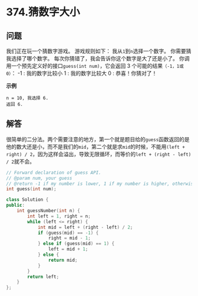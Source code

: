 # 374.猜数字大小

## 问题
我们正在玩一个猜数字游戏。 游戏规则如下：
我从`1`到`n`选择一个数字。 你需要猜我选择了哪个数字。
每次你猜错了，我会告诉你这个数字是大了还是小了。
你调用一个预先定义好的接口`guess(int num)`，它会返回 3 个可能的结果`（-1，1或 0）`：
-1 : 我的数字比较小
 1 : 我的数字比较大
 0 : 恭喜！你猜对了！

**示例**
```
n = 10, 我选择 6.
返回 6.
```

## 解答
很简单的二分法。两个需要注意的地方，第一个就是题目给的`guess`函数返回的是他的数大还是小，而不是我们的`mid`，第二个就是求`mid`的时候，不能用`(left + right) / 2`，因为这样会溢出，导致无限循环，而等价的`left + (right - left) / 2`就不会。

```C++
// Forward declaration of guess API.
// @param num, your guess
// @return -1 if my number is lower, 1 if my number is higher, otherwise return 0
int guess(int num);

class Solution {
public:
    int guessNumber(int n) {
        int left = 1, right = n;
        while (left <= right) {
            int mid = left + (right - left) / 2;
            if (guess(mid) == -1) {
                right = mid - 1;
            } else if (guess(mid) == 1) {
                left = mid + 1;
            } else {
                return mid;
            }
        }
        return left;
    }
};
```
